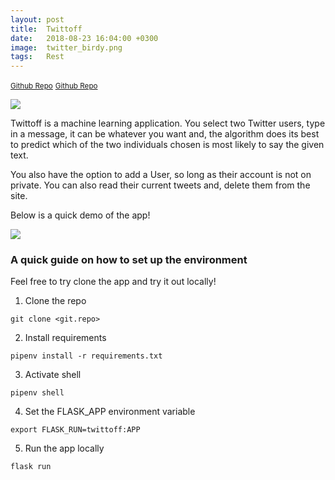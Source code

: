 ```yaml
---
layout: post
title:  Twittoff
date:   2018-08-23 16:04:00 +0300
image:  twitter_birdy.png
tags:   Rest
---
```

<small>[Github Repo](https://github.com/Yonipineda/Twittoff_App)</small>
<small>[Github Repo](https://github.com/Yonipineda/Twittoff_App)</small>


![]({{site.baseurl}}/img/twittoff.png)

Twittoff is a machine learning application. You select two Twitter users, type in a message, it can be whatever you want and, the algorithm does its best to predict which of the two individuals chosen is most likely to say the given text.

You also have the option to add a User, so long as their account is not on private. You can also read their current tweets and, delete them from the site.

Below is a quick demo of the app!

![]({{site.baseurl}}/img/twittoff_demo2.gif)

### A quick guide on how to set up the environment

Feel free to try clone the app and try it out locally! 

1. Clone the repo
```
git clone <git.repo>
```
2. Install requirements
```
pipenv install -r requirements.txt
```
3. Activate shell
```
pipenv shell
```
4. Set the FLASK_APP environment variable
```
export FLASK_RUN=twittoff:APP
```
5. Run the app locally
```
flask run
```
